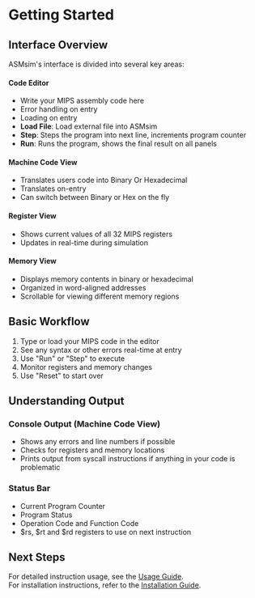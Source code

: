 # Getting Started

## Interface Overview

ASMsim's interface is divided into several key areas:

#### Code Editor
- Write your MIPS assembly code here
- Error handling on entry
- Loading on entry
- **Load File**: Load external file into ASMsim
- **Step**: Steps the program into next line, increments program counter
- **Run**: Runs the program, shows the final result on all panels

#### Machine Code View
- Translates users code into Binary Or Hexadecimal
- Translates on-entry
- Can switch between Binary or Hex on the fly

#### Register View
- Shows current values of all 32 MIPS registers
- Updates in real-time during simulation

#### Memory View
- Displays memory contents in binary or hexadecimal
- Organized in word-aligned addresses
- Scrollable for viewing different memory regions

## Basic Workflow

1. Type or load your MIPS code in the editor
2. See any syntax or other errors real-time at entry
3. Use "Run" or "Step" to execute
4. Monitor registers and memory changes
5. Use "Reset" to start over

## Understanding Output

### Console Output (Machine Code View)
- Shows any errors and line numbers if possible
- Checks for registers and memory locations
- Prints output from syscall instructions if anything in your code is problematic

### Status Bar
- Current Program Counter
- Program Status
- Operation Code and Function Code
- $rs, $rt and $rd registers to use on next instruction

## Next Steps

For detailed instruction usage, see the [Usage Guide](usage.md).  
For installation instructions, refer to the [Installation Guide](installation.md).